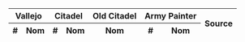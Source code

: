 

<table id="paints" class="sort">
	<thead>
		<tr>
			<th colspan="2" data-sort="0">Vallejo</th>
			<th colspan="2" data-sort="2">Citadel</th>
			<th data-sort="4">Old Citadel</th>
			<th colspan="2" data-sort="5">Army Painter</th>
			<th rowspan="2">Source</th>
		</tr>
		<tr>
			<th data-sort="0">#</th>
			<th data-sort="1">Nom</th>
			<th data-sort="2">#</th>
			<th data-sort="3">Nom</th>
			<th data-sort="4">Nom</th>
			<th data-sort="5">#</th>
			<th data-sort="6">Nom</th>
		</tr>
	</thead>
	<tbody>
	</tbody>
</table>


